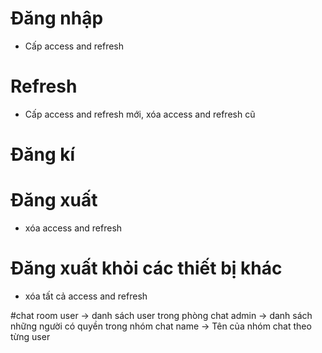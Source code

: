 # Đăng nhập
- Cấp access and refresh

# Refresh
- Cấp access and refresh mới, xóa access and refresh cũ

# Đăng kí

# Đăng xuất
- xóa access and refresh

# Đăng xuất khỏi các thiết bị khác
- xóa tất cả access and refresh

#chat room
user -> danh sách user trong phòng chat
admin -> danh sách những người có quyền trong nhóm chat
name -> Tên của nhóm chat theo từng user 
